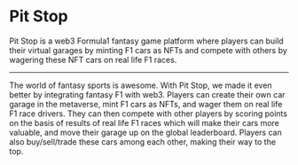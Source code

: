 # Pit Stop
Pit Stop is a web3 Formula1 fantasy game platform where players can build their virtual garages by minting F1 cars as NFTs and compete with others by wagering these NFT cars on real life F1 races.

---

The world of fantasy sports is awesome. With Pit Stop, we made it even better by integrating fantasy F1 with web3. Players can create their own car garage in the metaverse, mint F1 cars as NFTs, and wager them on real life F1 race drivers. They can then compete with other players by scoring points on the basis of results of real life F1 races which will make their cars more valuable, and move their garage up on the global leaderboard. Players can also buy/sell/trade these cars among each other, making their way to the top.
